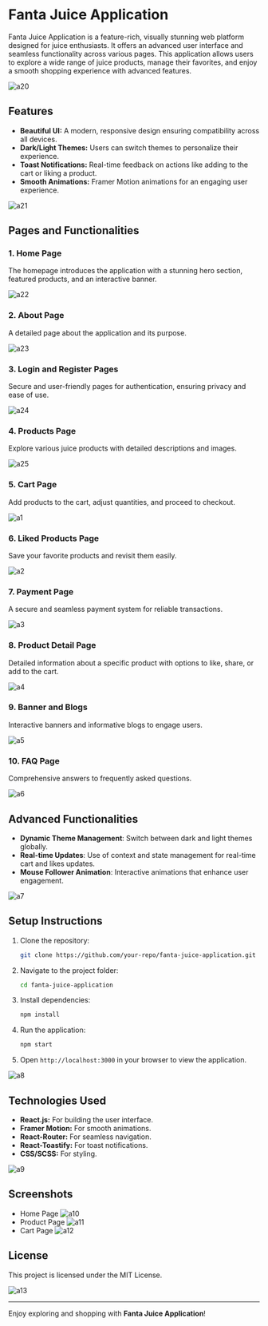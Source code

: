 # Fanta Juice Application

Fanta Juice Application is a feature-rich, visually stunning web platform designed for juice enthusiasts. It offers an advanced user interface and seamless functionality across various pages. This application allows users to explore a wide range of juice products, manage their favorites, and enjoy a smooth shopping experience with advanced features.

![a20](https://github.com/user-attachments/assets/da3be0a0-7f65-460d-870e-c5a8273b3f85)

## Features

- **Beautiful UI:** A modern, responsive design ensuring compatibility across all devices.
- **Dark/Light Themes:** Users can switch themes to personalize their experience.
- **Toast Notifications:** Real-time feedback on actions like adding to the cart or liking a product.
- **Smooth Animations:** Framer Motion animations for an engaging user experience.

![a21](https://github.com/user-attachments/assets/279ff5ed-48bc-4d96-b3f0-4666b569d7a9)

## Pages and Functionalities

### 1. **Home Page**
The homepage introduces the application with a stunning hero section, featured products, and an interactive banner.

![a22](https://github.com/user-attachments/assets/95cbacd1-320f-4689-af94-e613a48e53c3)

### 2. **About Page**
A detailed page about the application and its purpose.

![a23](https://github.com/user-attachments/assets/944f3fd4-c045-473a-8cb2-ea3bcf254838)

### 3. **Login and Register Pages**
Secure and user-friendly pages for authentication, ensuring privacy and ease of use.

![a24](https://github.com/user-attachments/assets/3dc4516a-cfc8-4512-bde0-88115d77a843)

### 4. **Products Page**
Explore various juice products with detailed descriptions and images.

![a25](https://github.com/user-attachments/assets/b951a021-2b9c-4bf8-b467-be474e3b099a)

### 5. **Cart Page**
Add products to the cart, adjust quantities, and proceed to checkout.

![a1](https://github.com/user-attachments/assets/8c3c33db-e83f-424f-af32-ad4ffc64ac12)

### 6. **Liked Products Page**
Save your favorite products and revisit them easily.

![a2](https://github.com/user-attachments/assets/10b4e96f-49a7-4df6-84bf-a928443f4312)

### 7. **Payment Page**
A secure and seamless payment system for reliable transactions.

![a3](https://github.com/user-attachments/assets/f6a092b1-8cbc-410b-a9a9-b3f81bdc292a)

### 8. **Product Detail Page**
Detailed information about a specific product with options to like, share, or add to the cart.

![a4](https://github.com/user-attachments/assets/620a489f-bab4-4109-898a-5e7ca47a017a)

### 9. **Banner and Blogs**
Interactive banners and informative blogs to engage users.

![a5](https://github.com/user-attachments/assets/b5116fde-9de6-4d49-b399-650510dfda60)

### 10. **FAQ Page**
Comprehensive answers to frequently asked questions.

![a6](https://github.com/user-attachments/assets/fdb2d231-933c-4513-ba37-6490ef623387)

## Advanced Functionalities

- **Dynamic Theme Management**: Switch between dark and light themes globally.
- **Real-time Updates**: Use of context and state management for real-time cart and likes updates.
- **Mouse Follower Animation**: Interactive animations that enhance user engagement.

![a7](https://github.com/user-attachments/assets/58edbc18-18c1-48ad-852f-90ed8d29ff82)

## Setup Instructions

1. Clone the repository:
   ```bash
   git clone https://github.com/your-repo/fanta-juice-application.git
   ```
2. Navigate to the project folder:
   ```bash
   cd fanta-juice-application
   ```
3. Install dependencies:
   ```bash
   npm install
   ```
4. Run the application:
   ```bash
   npm start
   ```
5. Open `http://localhost:3000` in your browser to view the application.

![a8](https://github.com/user-attachments/assets/f6504671-ded6-480a-8bf4-5821c7a98425)

## Technologies Used

- **React.js:** For building the user interface.
- **Framer Motion:** For smooth animations.
- **React-Router:** For seamless navigation.
- **React-Toastify:** For toast notifications.
- **CSS/SCSS:** For styling.

![a9](https://github.com/user-attachments/assets/65418d46-6e69-4556-b93e-71e6d553c7a5)

## Screenshots

- Home Page
  ![a10](https://github.com/user-attachments/assets/14817af5-70e5-4440-a919-a751c3718399)
- Product Page
  ![a11](https://github.com/user-attachments/assets/d3f6de1a-58c7-4d74-969e-598717d7cf21)
- Cart Page
  ![a12](https://github.com/user-attachments/assets/1633ab06-4716-4f87-96f9-76c923b13ac6)

## License

This project is licensed under the MIT License.

![a13](https://github.com/user-attachments/assets/21c25f14-6484-418b-a227-1e7a2bc6f30c)

---

Enjoy exploring and shopping with **Fanta Juice Application**!
